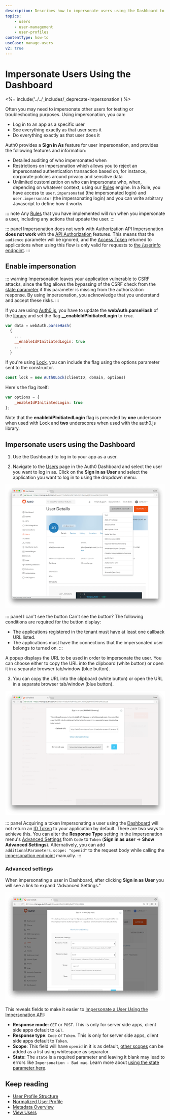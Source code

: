 ```yaml
---
description: Describes how to impersonate users using the Dashboard to view their information as they would see it. 
topics:
    - users
    - user-management
    - user-profiles
contentType: how-to
useCase: manage-users
v2: true
---
```

# Impersonate Users Using the Dashboard

<%= include('../../_includes/_deprecate-impersonation') %>

Often you may need to impersonate other users for testing or troubleshooting purposes. Using impersonation, you can:

* Log in to an app as a specific user
* See everything exactly as that user sees it
* Do everything exactly as that user does it

Auth0 provides a __Sign in As__ feature for user impersonation, and provides the following features and information:

* Detailed auditing of who impersonated when
* Restrictions on impersonation which allows you to reject an impersonated authentication transaction based on, for instance, corporate policies around privacy and sensitive data
* Unlimited customization on who can impersonate who, when, depending on whatever context, using our [Rules](/rules) engine. In a Rule, you have access to `user.impersonated` (the impersonated login) and `user.impersonator` (the impersonating login) and you can write arbitrary Javascript to define how it works

::: note
Any [Rules](/rules) that you have implemented will run when you impersonate a user, including any actions that update the user.
:::

::: panel Impersonation does not work with Authorization API
Impersonation **does not work** with the [API Authorization](/api-auth) features. This means that the `audience` parameter will be ignored, and the [Access Token](/tokens/concepts/overview-access-tokens) returned to applications when using this flow is only valid for requests to [the /userinfo endpoint](/api/authentication#get-user-info). 
:::

## Enable impersonation

::: warning
Impersonation leaves your application vulnerable to CSRF attacks, since the flag allows the bypassing of the CSRF check from the [state parameter](/protocols/oauth2/oauth-state) if this parameter is missing from the authorization response. By using impersonation, you acknowledge that you understand and accept these risks.
:::

If you are using [Auth0.js](/libraries/auth0js), you have to update the **webAuth.parseHash** of the [library](/libraries/auth0js/v9#extract-the-authresult-and-get-user-info) and set the flag **__enableIdPInitiatedLogin** to `true`.

```javascript
var data = webAuth.parseHash(
  {
    ...
    __enableIdPInitiatedLogin: true
    ...
  }
```

If you're using [Lock](/lock), you can include the flag using the options parameter sent to the constructor.

```javascript
const lock = new Auth0Lock(clientID, domain, options)
```

Here's the flag itself:

```javascript
var options = {
    _enableIdPInitiatedLogin: true
};
```

Note that the **enableIdPInitiatedLogin** flag is preceded by **one** underscore when used with Lock and **two** underscores when used with the auth0.js library.

## Impersonate users using the Dashboard
1. Use the Dashboard to log in to your app as a user.

2. Navigate to the [Users](${manage_url}/#/users) page in the Auth0 Dashboard and select the user you want to log in as. Click on the __Sign in as User__ and select the application you want to log in to using the dropdown menu.

![Impersonate a User](/media/articles/user-profile/user2.png)

::: panel I can't see the button
Can't see the button? The following conditions are required for the button display:
- The applications registered in the tenant must have at least one callback URL listed.
- The applications must have the connections that the impersonated user belongs to turned on.
:::

A popup displays the URL to be used in order to impersonate the user. You can choose either to copy the URL into the clipboard (white button) or open it in a separate browser tab/window (blue button).

3. You can copy the URL into the clipboard (white button) or open the URL in a separate browser tab/window (blue button).

![Impersonate a User](/media/articles/user-profile/user3.png)

::: panel Acquiring a token
Impersonating a user using the [Dashboard](${manage_url}) will not return an [ID Token](/tokens/id-token) to your application by default. There are two ways to achieve this. You can alter the **Response Type** setting in the impersonation menu's [Advanced Settings](#advanced-settings) from `Code` to `Token` (**Sign in as user** -> **Show Advanced Settings**). Alternatively, you can add `additionalParameters.scope: "openid"` to the request body while calling the [impersonation endpoint](/api/authentication/reference#impersonation) manually.
:::

### Advanced settings

When impersonating a user in Dashboard, after clicking **Sign in as User** you will see a link to expand "Advanced Settings."

![Advanced Settings](/media/articles/user-profile/impersonation-adv.png)

This reveals fields to make it easier to [Impersonate a User Using the Impersonation API](/users/guides/impersonate-users-using-the-impersonation-api):

- **Response mode**: `GET` or `POST`. This is only for server side apps, client side apps default to `GET`.
- **Response type**: `Code` or `Token`. This is only for server side apps, client side apps default to `Token`.
- **Scope**: This field will have `openid` in it is as default, [other scopes](/scopes) can be added as a list using whitespace as separator.
- **State**: The `state` is a required parameter and leaving it blank may lead to errors like `Impersonation - Bad mac`. Learn more about [using the state parameter here](/protocols/oauth2/oauth-state).

## Keep reading

* [User Profile Structure](/users/references/user-profile-structure)
* [Normalized User Profile](/users/normalized)
* [Metadata Overview](/users/concepts/overview-metadata)
* [View Users](/users/guides/view-users)
